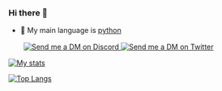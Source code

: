 ### Hi there 👋
- 🏫 My main language is [python](https://python.org)
<p>ㅤㅤ
  <a href="https://discord.com/users/507911095734763521" target="_blank">
    <img src="https://img.shields.io/badge/-Discord-5865F2?style=for-the-badge&logo=discord&logoColor=white" alt="Send me a DM on Discord">
  </a>
  <a href="https://www.twitter.com/eplogx/" target="_blank">
    <img src="https://img.shields.io/badge/-Twitter-9cf?style=for-the-badge&logo=Twitter&logoColor=white" alt="Send me a DM on Twitter">
  </a>
</p>


[![My stats](https://github-readme-stats.vercel.app/api?username=EPLOGx&theme=algolia&show_icons=true)](https://github.com/anuraghazra/github-readme-stats)

[![Top Langs](https://github-readme-stats.vercel.app/api/top-langs/?username=EPLOGx&theme=algolia&show_icons=true)](https://github.com/anuraghazra/github-readme-stats)
